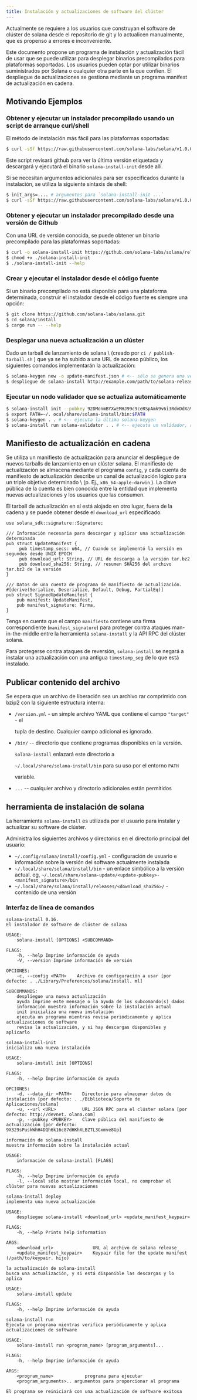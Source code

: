 ```yaml
---
title: Instalación y actualizaciones de software del clúster
---
```


Actualmente se requiere a los usuarios que construyan el software de clúster de solana desde el repositorio de git y lo actualicen manualmente, que es propenso a errores e inconveniente.

Este documento propone un programa de instalación y actualización fácil de usar que se puede utilizar para desplegar binarios precompilados para plataformas soportadas. Los usuarios pueden optar por utilizar binarios suministrados por Solana o cualquier otra parte en la que confíen. El despliegue de actualizaciones se gestiona mediante un programa manifest de actualización en cadena.

## Motivando Ejemplos

### Obtener y ejecutar un instalador precompilado usando un script de arranque curl/shell

El método de instalación más fácil para las plataformas soportadas:

```bash
$ curl -sSf https://raw.githubusercontent.com/solana-labs/solana/v1.0.0/install/solana-install-init.sh | sh
```

Este script revisará github para ver la última versión etiquetada y descargará y ejecutará el binario `solana-install-init` desde allí.

Si se necesitan argumentos adicionales para ser especificados durante la instalación, se utiliza la siguiente sintaxis de shell:

```bash
$ init_args=.... # argumentos para `solana-install-init ...`
$ curl -sSf https://raw.githubusercontent.com/solana-labs/solana/v1.0.0/install/solana-install-init.sh | sh -s - ${init_args}
```

### Obtener y ejecutar un instalador precompilado desde una versión de Github

Con una URL de versión conocida, se puede obtener un binario precompilado para las plataformas soportadas:

```bash
$ curl -o solana-install-init https://github.com/solana-labs/solana/releases/download/v1.0.0/solana-install-init-x86_64-apple-darwin
$ chmod +x ./solana-install-init
$ ./solana-install-init --help
```

### Crear y ejecutar el instalador desde el código fuente

Si un binario precompilado no está disponible para una plataforma determinada, construir el instalador desde el código fuente es siempre una opción:

```bash
$ git clone https://github.com/solana-labs/solana.git
$ cd solana/install
$ cargo run -- --help
```

### Desplegar una nueva actualización a un clúster

Dado un tarball de lanzamiento de solana \ (creado por `ci / publish-tarball.sh` \) que ya se ha subido a una URL de acceso público, los siguientes comandos implementarán la actualización:

```bash
$ solana-keygen new -o update-manifest.json # <-- sólo se genera una vez, la clave pública se comparte con los usuarios
$ despliegue de solana-install http://example.com/path/to/solana-release.tar.bz2 update-manifest.json
```

### Ejecutar un nodo validador que se actualiza automáticamente

```bash
$ solana-install init --pubkey 92DMonmBYXwEMHJ99c9ceRSpAmk9v6i3RdvDdXaVcrfj # <-- pubkey se obtiene de quien despliegue las actualizaciones
$ export PATH=~/. ocal/share/solana-install/bin:$PATH
$ solana-keygen . . # <-- ejecuta la última solana-keygen
$ solana-install run solana-validator . . # <-- ejecuta un validador, reiniciándolo como necesario cuando se aplica una actualización
```

## Manifiesto de actualización en cadena

Se utiliza un manifiesto de actualización para anunciar el despliegue de nuevos tarballs de lanzamiento en un clúster solana. El manifiesto de actualización se almacena mediante el programa `config`, y cada cuenta de manifiesto de actualización describe un canal de actualización lógico para un triple objetivo determinado \ (p. Ej., `x86_64-apple-darwin` \). La clave pública de la cuenta es bien conocida entre la entidad que implementa nuevas actualizaciones y los usuarios que las consumen.

El tarball de actualización en sí está alojado en otro lugar, fuera de la cadena y se puede obtener desde el `download_url` especificado.

```text
use solana_sdk::signature::Signature;

/// Información necesaria para descargar y aplicar una actualización determinada
pub struct UpdateManifest {
     pub timestamp_secs: u64, // Cuando se implementó la versión en segundos desde UNIX EPOCH
     pub download_url: String, // URL de descarga a la versión tar.bz2
     pub download_sha256: String, // resumen SHA256 del archivo tar.bz2 de la versión
}

/// Datos de una cuenta de programa de manifiesto de actualización.
#[derive(Serialize, Deserialize, Default, Debug, PartialEq)]
pub struct SignedUpdateManifest {
    pub manifest: UpdateManifest,
    pub manifest_signature: Firma,
}
```

Tenga en cuenta que el campo `manifiesto` contiene una firma correspondiente \(`manifest_signature`\) para proteger contra ataques man-in-the-middle entre la herramienta `solana-install` y la API RPC del clúster solana.

Para protegerse contra ataques de reversión, `solana-install` se negará a instalar una actualización con una antigua `timestamp_seg` de lo que está instalado.

## Publicar contenido del archivo

Se espera que un archivo de liberación sea un archivo rar comprimido con bzip2 con la siguiente estructura interna:

- `/version.yml` - un simple archivo YAML que contiene el campo `"target"` - el

  tupla de destino. Cualquier campo adicional es ignorado.

- `/bin/` -- directorio que contiene programas disponibles en la versión.

  `solana-install` enlazará este directorio a

  `~/.local/share/solana-install/bin` para su uso por el entorno `PATH`

  variable.

- `...` -- cualquier archivo y directorio adicionales están permitidos

## herramienta de instalación de solana

La herramienta `solana-install` es utilizada por el usuario para instalar y actualizar su software de clúster.

Administra los siguientes archivos y directorios en el directorio principal del usuario:

- `~/.config/solana/install/config.yml` - configuración de usuario e información sobre la versión del software actualmente instalada
- `~/.local/share/solana/install/bin` - un enlace simbólico a la versión actual. eg, `~/.local/share/solana-update/<update-pubkey>-<manifest_signature>/bin`
- `~/.local/share/solana/install/releases/<download_sha256>/` - contenido de una versión

### Interfaz de línea de comandos

```text
solana-install 0.16.
El instalador de software de clúster de solana

USAGE:
    solana-install [OPTIONS] <SUBCOMMAND>

FLAGS:
    -h, --help Imprime información de ayuda
    -V, --version Imprime información de versión

OPCIONES:
    -c, --config <PATH>    Archivo de configuración a usar [por defecto: . ./Library/Preferences/solana/install. ml]

SUBCOMMANDS:
    despliegue una nueva actualización
    ayuda Imprime este mensaje o la ayuda de los subcomando(s) dados
    información muestra información sobre la instalación actual
    init inicializa una nueva instalación
    ejecuta un programa mientras revisa periódicamente y aplica actualizaciones de software
    revisa la actualización, y si hay descargas disponibles y aplicarlo
```

```text
solana-install-init
inicializa una nueva instalación

USAGE:
    solana-install init [OPTIONS]

FLAGS:
    -h, --help Imprime información de ayuda

OPCIONES:
    -d, --data_dir <PATH>    Directorio para almacenar datos de instalación [por defecto: . ./Biblioteca/Soporte de Aplicaciones/solana]
    -u, --url <URL>          URL JSON RPC para el clúster solana [por defecto: http://devnet. olana.com]
    -p, --pubkey <PUBKEY>    Clave pública del manifiesto de actualización [por defecto: 9X329sPuskWhH4DQh6k16c87dHKhXLBZTL3Gxmve8Gp]
```

```text
información de solana-install
muestra información sobre la instalación actual

USAGE:
    información de solana-install [FLAGS]

FLAGS:
    -h, --help Imprime información de ayuda
    -l, --local sólo mostrar información local, no comprobar el clúster para nuevas actualizaciones
```

```text
solana-install deploy
implementa una nueva actualización

USAGE:
    despliegue solana-install <download_url> <update_manifest_keypair>

FLAGS:
    -h, --help Prints help information

ARGS:
    <download_url>               URL al archivo de solana release
    <update_manifest_keypair>    Keypair file for the update manifest (/path/to/keypair. hijo)
```

```text
la actualización de solana-install
busca una actualización, y si está disponible las descargas y lo aplica

USAGE:
    solana-install update

FLAGS:
    -h, --help Imprime información de ayuda
```

```text
solana-install run
Ejecuta un programa mientras verifica periódicamente y aplica actualizaciones de software

USAGE:
    solana-install run <program_name> [program_arguments]...

FLAGS:
    -h, --help Imprime información de ayuda

ARGS:
    <program_name>            programa para ejecutar
    <program_arguments>.. argumentos para proporcionar al programa

El programa se reiniciará con una actualización de software exitosa
```

